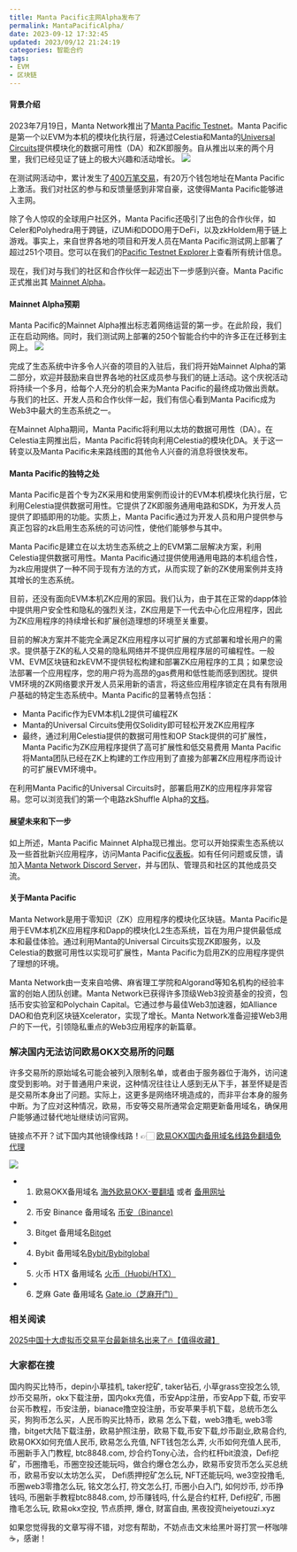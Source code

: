 ```yaml
---
title: Manta Pacific主网Alpha发布了
permalink: MantaPacificAlpha/
date: 2023-09-12 17:32:45
updated: 2023/09/12 21:24:19
categories: 智能合约
tags:
- EVM
- 区块链
---
```


#### 背景介绍

2023年7月19日，Manta Network推出了[Manta Pacific Testnet](https://mantanetwork.medium.com/manta-launches-manta-pacific-the-modular-ecosystem-for-zk-applications-21ad62e9b9b3)。Manta Pacific是第一个以EVM为本机的模块化执行层，将通过Celestia和Manta的[Universal Circuits](https://docs.manta.network/docs/zkShuffle/Overview)提供模块化的数据可用性（DA）和ZK即服务。自从推出以来的两个月里，我们已经见证了链上的极大兴趣和活动增长。
![](https://ac63e02.webp.li/manta-alpha-002.png)

在测试网活动中，累计发生了[400万笔交易](https://pacific-explorer.manta.network/)，有20万个钱包地址在Manta Pacific上激活。我们对社区的参与和反馈量感到非常自豪，这使得Manta Pacific能够进入主网。

除了令人惊叹的全球用户社区外，Manta Pacific还吸引了出色的合作伙伴，如Celer和Polyhedra用于跨链，iZUMi和DODO用于DeFi，以及zkHoldem用于链上游戏。事实上，来自世界各地的项目和开发人员在Manta Pacific测试网上部署了超过251个项目。您可以在我们的[Pacific Testnet Explorer](https://pacific-explorer.manta.network/)上查看所有统计信息。

现在，我们对与我们的社区和合作伙伴一起迈出下一步感到兴奋。Manta Pacific正式推出其 [Mainnet Alpha](https://pacific-info.manta.network/)。

#### Mainnet Alpha预期
Manta Pacific的Mainnet Alpha推出标志着网络运营的第一步。在此阶段，我们正在启动网络。同时，我们测试网上部署的250个智能合约中的许多正在迁移到主网上。
![](https://ac63e02.webp.li/manta-alpha-003.png)

完成了生态系统中许多令人兴奋的项目的入驻后，我们将开始Mainnet Alpha的第二部分，欢迎并鼓励来自世界各地的社区成员参与我们的链上活动。这个庆祝活动将持续一个多月，给每个人充分的机会来为Manta Pacific的最终成功做出贡献。与我们的社区、开发人员和合作伙伴一起，我们有信心看到Manta Pacific成为Web3中最大的生态系统之一。

在Mainnet Alpha期间，Manta Pacific将利用以太坊的数据可用性（DA）。在Celestia主网推出后，Manta Pacific将转向利用Celestia的模块化DA。关于这一转变以及Manta Pacific未来路线图的其他令人兴奋的消息将很快发布。

#### Manta Pacific的独特之处
Manta Pacific是首个专为ZK采用和使用案例而设计的EVM本机模块化执行层，它利用Celestia提供数据可用性。它提供了ZK即服务通用电路和SDK，为开发人员提供了即插即用的功能。实质上，Manta Pacific通过为开发人员和用户提供参与真正包容的zk启用生态系统的可访问性，使他们能够参与其中。

Manta Pacific是建立在以太坊生态系统之上的EVM第二层解决方案，利用Celestia提供数据可用性。Manta Pacific通过提供使用通用电路的本机组合性，为zk应用提供了一种不同于现有方法的方式，从而实现了新的ZK使用案例并支持其增长的生态系统。

目前，还没有面向EVM本机ZK应用的家园。我们认为，由于其在正常的dapp体验中提供用户安全性和隐私的强烈关注，ZK应用是下一代去中心化应用程序，因此为ZK应用程序的持续增长和扩展创造理想的环境至关重要。

目前的解决方案并不能完全满足ZK应用程序以可扩展的方式部署和增长用户的需求。提供基于ZK的私人交易的隐私网络并不提供应用程序层的可编程性。一般VM、EVM区块链和zkEVM不提供轻松构建和部署ZK应用程序的工具；如果您设法部署一个应用程序，您的用户将为高昂的gas费用和低性能而感到困扰。提供VM环境的ZK网络要求开发人员采用新的语言，将这些应用程序锁定在具有有限用户基础的特定生态系统中。Manta Pacific的显著特点包括：

- Manta Pacific作为EVM本机L2提供可编程ZK
- Manta的Universal Circuits使用仅Solidity即可轻松开发ZK应用程序
- 最终，通过利用Celestia提供的数据可用性和OP Stack提供的可扩展性，Manta Pacific为ZK应用程序提供了高可扩展性和低交易费用
Manta Pacific将Manta团队已经在ZK上构建的工作应用到了直接为部署ZK应用程序而设计的可扩展EVM环境中。

在利用Manta Pacific的Universal Circuits时，部署启用ZK的应用程序非常容易。您可以浏览我们的第一个电路zkShuffle Alpha的[文档](https://docs.manta.network/)。

#### 展望未来和下一步
如上所述，Manta Pacific Mainnet Alpha现已推出。您可以开始探索生态系统以及一些首批新兴应用程序，访问Manta Pacific[仪表板](https://pacific-info.manta.network/)。如有任何问题或反馈，请加入[Manta Network Discord Server](https://discord.gg/mantanetwork)，并与团队、管理员和社区的其他成员交流。

#### 关于Manta Pacific
Manta Network是用于零知识（ZK）应用程序的模块化区块链。Manta Pacific是用于EVM本机ZK应用程序和Dapp的模块化L2生态系统，旨在为用户提供最低成本和最佳体验。通过利用Manta的Universal Circuits实现ZK即服务，以及Celestia的数据可用性以实现可扩展性，Manta Pacific为启用ZK的应用程序提供了理想的环境。

Manta Network由一支来自哈佛、麻省理工学院和Algorand等知名机构的经验丰富的创始人团队创建。Manta Network已获得许多顶级Web3投资基金的投资，包括币安实验室和Polychain Capital。它通过参与最佳Web3加速器，如Alliance DAO和伯克利区块链Xcelerator，实现了增长。Manta Network准备迎接Web3用户的下一代，引领隐私重点的Web3应用程序的新篇章。

### 解决国内无法访问欧易OKX交易所的问题
许多交易所的原始域名可能会被列入限制名单，或者由于服务器位于海外，访问速度受到影响。对于普通用户来说，这种情况往往让人感到无从下手，甚至怀疑是否是交易所本身出了问题。实际上，这更多是网络环境造成的，而非平台本身的服务中断。为了应对这种情况，欧易，币安等交易所通常会定期更新备用域名，确保用户能够通过替代地址继续访问官网。

链接点不开？试下国内其他镜像线路！👉🏻 [欧易OKX国内备用域名线路免翻墙免代理](https://vlink.cc/okxcn)

[![](https://307e939.webp.li/20250812124552161.png)](https://vlink.cc/okxcn)


- 1. 欧易OKX备用域名 [海外欧易OKX-要翻墙](https://www.okx.com/zh-hans/join/76527935) 或者 [备用网址](https://www.chouyi.kim/zh-hans/join/76527935) 
- 2. 币安 Binance 备用域名 [币安（Binance)](https://binanceuz.co/zh-CN/register?ref=36457687)
- 3. Bitget 备用域名[Bitget](https://www.glassgs.com/zh-CN/referral/register?from=referral&clacCode=VRNEYUTR)
- 4. Bybit 备用域名[Bybit/Bybitglobal](https://www.bybitglobal.com/zh-MY/invite/?ref=VMKORMM)
- 5. 火币 HTX 备用域名 [火币（Huobi/HTX）](https://www.htx.com/invite/zh-cn/1f?invite_code=whf45223)
- 6. 芝麻 Gate 备用域名 [Gate.io（芝麻开门）](https://www.gateex.cc/zh/signup?ref_type=103&ref=A1ERAQ)

### 相关阅读
[2025中国十大虚拟币交易平台最新排名出来了🔥【值得收藏】](https://btc8848.com/top-10-exchanges/)


###  大家都在搜
国内购买比特币，depin小草挂机, taker挖矿, taker钻石, 小草grass空投怎么领, 炒币交易所，okx下载注册，国内okx充值，币安App注册，币安App下载, 币安平台买币教程，币安注册，bianace撸空投注册，币安苹果手机下载，总统币怎么买，狗狗币怎么买，人民币购买比特币，欧易 怎么下载，web3撸毛, web3零撸，bitget大陆下载注册，欧易护照注册，欧易下载,币安下载,炒币副业,欧易合约, 欧易OKX如何充值人民币, 欧易怎么充值, NFT钱包怎么弄, 火币如何充值人民币, 币圈新手入门教程, btc8848.com, 炒合约Tony心法，合约杠杆bit浪浪，Defi挖矿，币圈撸毛，币圈空投还能玩吗，做合约爆仓怎么办，欧易币安货币怎么买总统币，欧易币安以太坊怎么买， Defi质押挖矿怎么玩, NFT还能玩吗, we3空投撸毛, 币圈web3零撸怎么玩, 铭文怎么打, 符文怎么打, 币圈小白入门, 如何炒币, 炒币挣钱吗, 币圈新手教程btc8848.com, 炒币赚钱吗, 什么是合约杠杆, Defi挖矿, 币圈撸毛怎么玩, 欧易okx空投, 节点质押, 爆仓, 财富自由, 黑夜投资heiyetouzi.xyz

如果您觉得我的文章写得不错，对您有帮助，不妨点击文末给黑叶哥打赏一杯咖啡☕️，感谢！


